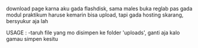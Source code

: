 download page karna aku gada flashdisk, sama males buka reglab pas gada modul praktikum
haruse kemarin bisa upload, tapi gada hosting skarang, bersyukur aja lah

USAGE : 
-taruh file yang mo disimpen ke folder 'uploads', ganti aja kalo gamau simpen kesitu